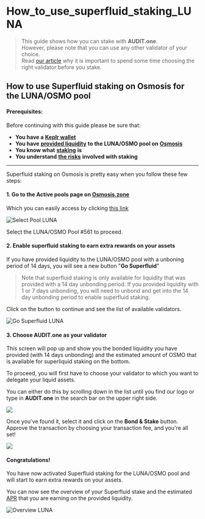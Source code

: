# How\_to\_use\_superfluid\_staking\_LUNA

> This guide shows how you can stake with **AUDIT.one**.\
> However, please note that you can use any other validator of your choice.\
> Read [our article](importance\_of\_choosing\_the\_right\_validator.md) why it is important to spend some time choosing the right validator before you stake.

## How to use Superfluid staking on Osmosis for the LUNA/OSMO pool

#### Prerequisites:

Before continuing with this guide please be sure that:

* **You have a** [**Keplr wallet**](how\_to\_create\_a\_keplr\_wallet.md)
* **You have** [**provided liquidity**](how\_to\_provide\_liquidity\_on\_osmosis.md) **to the LUNA/OSMO pool on** [**Osmosis**](https://app.osmosis.zone/pools)
* **You know what** [**staking**](what\_is\_staking.md) **is**
* **You understand** [**the risks**](risks\_of\_staking.md) **involved with staking**

***

Superfluid staking on Osmosis is pretty easy when you follow these few steps:

#### **1. Go to the Active pools page on** [**Osmosis.zone**](https://app.osmosis.zone/pools)

Which you can easily access by clicking [this link](https://app.osmosis.zone/pools)

![Select Pool LUNA](https://user-images.githubusercontent.com/95366163/158546130-b98bc49a-c006-4d57-8185-6719344311e7.png)

Select the LUNA/OSMO Pool #561 to proceed.

#### **2. Enable superfluid staking to earn extra rewards on your assets**

If you have provided liquidity to the LUNA/OSMO pool with a unboning period of 14 days, you will see a new button "**Go Superfluid**"

> Note that superfluid staking is only available for liquidity that was provided with a 14 day unbonding period. If you provided liquidity with 1 or 7 days unbonding, you will need to unbond and get into the 14 day unbonding period to enable superfluid staking.

Click on the button to continue and see the list of available validators.

![Go Superfluid LUNA](https://user-images.githubusercontent.com/95366163/158546158-7d9b6e6b-5bd5-4b5e-aa01-c40215dd108a.png)

#### **3. Choose AUDIT.one as your validator**

This screen will pop up and show you the bonded liquidity you have provided (with 14 days unbonding) and the estimated amount of OSMO that is available for superliquid staking on the bottom.

To proceed, you will first have to choose your validator to which you want to delegate your liquid assets.

You can either do this by scrolling down in the list until you find our logo or type in **AUDIT.one** in the search bar on the upper right side.

![](https://user-images.githubusercontent.com/95366163/158546231-804b44de-2d33-45ea-9ddf-4712a2a9cf90.png)

Once you've found it, select it and click on the **Bond & Stake** button.\
Approve the transaction by choosing your transaction fee, and you're all set!

![](https://user-images.githubusercontent.com/95366163/158546525-43d7d332-d837-49de-a500-841b817b02b8.png)

#### **Congratulations!**

You have now activated Superfluid staking for the LUNA/OSMO pool and will start to earn extra rewards on your assets.

You can now see the overview of your Superfluid stake and the estimated [APR](apr.md) that you are earning on the provided liquidity.

![Overview LUNA](https://user-images.githubusercontent.com/95366163/158546718-cc4b2baf-96b4-4478-8315-7b2614220857.png)
